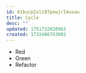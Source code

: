 ```yaml
---
id: 61bucp2xli97pewjr14uxau
title: Cycle
desc: ""
updated: 1751732020963
created: 1732486763002
---
```


- Red
- Green
- Refactor
